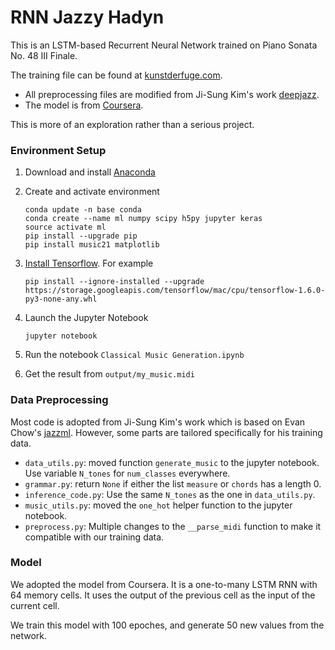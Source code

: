 # RNN Jazzy Hadyn
This is an LSTM-based Recurrent Neural Network trained on Piano Sonata No. 48 III Finale. 

The training file can be found at [kunstderfuge.com](http://www.kunstderfuge.com/haydn.htm).

* All preprocessing files are modified from Ji-Sung Kim's work [deepjazz](https://github.com/jisungk/deepjazz).
* The model is from [Coursera](https://www.coursera.org/learn/nlp-sequence-models/notebook/cxJXc/jazz-improvisation-with-lstm).

This is more of an exploration rather than a serious project.

### Environment Setup

1. Download and install [Anaconda](https://www.anaconda.com/download/)

2. Create and activate environment

    ```shell
    conda update -n base conda
    conda create --name ml numpy scipy h5py jupyter keras
    source activate ml
    pip install --upgrade pip
    pip install music21 matplotlib
    ```

3. [Install Tensorflow](https://www.tensorflow.org/install). For example

    ```shell
    pip install --ignore-installed --upgrade https://storage.googleapis.com/tensorflow/mac/cpu/tensorflow-1.6.0-py3-none-any.whl
    ```

4. Launch the Jupyter Notebook

    ```shell
    jupyter notebook
    ```

5. Run the notebook `Classical Music Generation.ipynb`

6. Get the result from `output/my_music.midi`

### Data Preprocessing
Most code is adopted from Ji-Sung Kim's work which is based on Evan Chow's [jazzml](https://github.com/evancchow/jazzml). 
However, some parts are tailored specifically for his training data.

* `data_utils.py`: moved function `generate_music` to the jupyter notebook. Use variable `N_tones` for `num_classes` everywhere.
* `grammar.py`: return `None` if either the list `measure` or `chords` has a length 0.
* `inference_code.py`: Use the same `N_tones` as the one in `data_utils.py`.
* `music_utils.py`: moved the `one_hot` helper function to the jupyter notebook.
* `preprocess.py`: Multiple changes to the `__parse_midi` function to make it compatible with our training data.

### Model
We adopted the model from Coursera. It is a one-to-many LSTM RNN with 64 memory cells. It uses the output of the previous cell as the input of the current cell.

We train this model with 100 epoches, and generate 50 new values from the network.